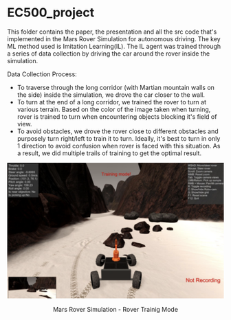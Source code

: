 # EC500_project

This folder contains the paper, the presentation and all the src code that's implemented in the Mars Rover Simulation for autonomous driving. The key ML method used is Imitation Learning(IL). The IL agent was trained through a series of data collection by driving the car around the rover inside the simulation. 

Data Collection Process: 
* To traverse through the long corridor (with Martian mountain walls on the side) inside the simulation, we drove the car closer to the wall.
* To turn at the end of a long corridor, we trained the rover to turn at various terrain. Based on the color of the image taken when turning, rover is trained to turn when encountering objects blocking it's field of view.
* To avoid obstacles, we drove the rover close to different obstacles and purposely turn right/left to train it to turn. Ideally, it's best to turn in only 1 direction to avoid confusion when rover is faced with this situation. As a result, we did multiple trails of training to get the optimal result.

<div align="center">
<img src="./Images/Rover Training Mode.png">
<p> Mars Rover Simulation - Rover Trainig Mode </p>
